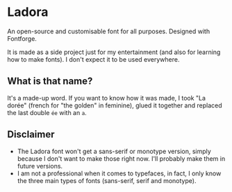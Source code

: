 # Ladora
An open-source and customisable font for all purposes. Designed with Fontforge.

It is made as a side project just for my entertainment  (and also for learning how to make fonts). I don't expect it to be used everywhere.

## What is that name?
It's a made-up word. If you want to know how it was made, I took "La dorée" (french for "the golden" in feminine), glued it together and replaced the last double `ée` with an `a`.

## Disclaimer
- The Ladora font won't get a sans-serif or monotype version, simply because I don't want to make those right now. I'll probably make them in future versions.
- I am not a professional when it comes to typefaces, in fact, I only know the three main types of fonts (sans-serif, serif and monotype).
